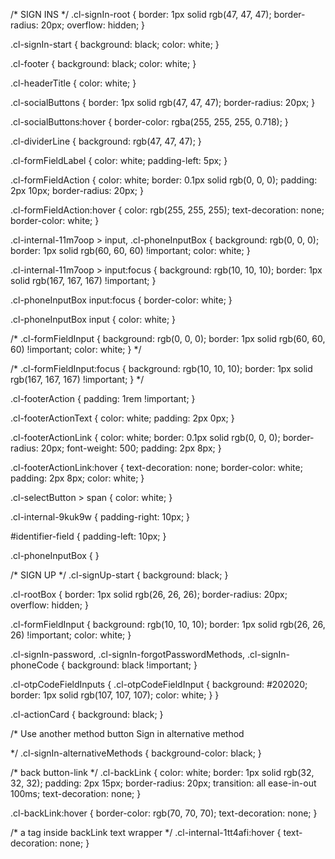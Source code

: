 
/* SIGN INS */
.cl-signIn-root {
	border: 1px solid rgb(47, 47, 47);
	border-radius: 20px;
	overflow: hidden;
}

.cl-signIn-start {
	background: black;
	color: white;
}

.cl-footer {
	background: black;
	color: white;
}

.cl-headerTitle {
	color: white;
}

.cl-socialButtons {
	border: 1px solid rgb(47, 47, 47);
	border-radius: 20px;
}

.cl-socialButtons:hover {
	border-color: rgba(255, 255, 255, 0.718);
}

.cl-dividerLine {
	background: rgb(47, 47, 47);
}

.cl-formFieldLabel {
	color: white;
	padding-left: 5px;
}

.cl-formFieldAction {
	color: white;
	border: 0.1px solid rgb(0, 0, 0);
	padding: 2px 10px;
	border-radius: 20px;
}

.cl-formFieldAction:hover {
	color: rgb(255, 255, 255);
	text-decoration: none;
	border-color: white;
}

.cl-internal-11m7oop > input,
.cl-phoneInputBox {
	background: rgb(0, 0, 0);
	border: 1px solid rgb(60, 60, 60) !important;
	color: white;
}

.cl-internal-11m7oop > input:focus {
	background: rgb(10, 10, 10);
	border: 1px solid rgb(167, 167, 167) !important;
}

.cl-phoneInputBox input:focus {
	border-color: white;
}

.cl-phoneInputBox input {
	color: white;
}

/* .cl-formFieldInput {
	background: rgb(0, 0, 0);
	border: 1px solid rgb(60, 60, 60) !important;
	color: white;
} */

/* .cl-formFieldInput:focus {
	background: rgb(10, 10, 10);
	border: 1px solid rgb(167, 167, 167) !important;
} */

.cl-footerAction {
	padding: 1rem !important;
}

.cl-footerActionText {
	color: white;
	padding: 2px 0px;
}

.cl-footerActionLink {
	color: white;
	border: 0.1px solid rgb(0, 0, 0);
	border-radius: 20px;
	font-weight: 500;
	padding: 2px 8px;
}

.cl-footerActionLink:hover {
	text-decoration: none;
	border-color: white;
	padding: 2px 8px;
	color: white;
}

.cl-selectButton > span {
	color: white;
}

.cl-internal-9kuk9w {
	padding-right: 10px;
}

#identifier-field {
	padding-left: 10px;
}

.cl-phoneInputBox {
}

/* SIGN UP */
.cl-signUp-start {
	background: black;
}

.cl-rootBox {
	border: 1px solid rgb(26, 26, 26);
	border-radius: 20px;
	overflow: hidden;
}

.cl-formFieldInput {
	background: rgb(10, 10, 10);
	border: 1px solid rgb(26, 26, 26) !important;
	color: white;
}

.cl-signIn-password,
.cl-signIn-forgotPasswordMethods,
.cl-signIn-phoneCode {
	background: black !important;
}

.cl-otpCodeFieldInputs {
	.cl-otpCodeFieldInput {
		background: #202020;
		border: 1px solid rgb(107, 107, 107);
		color: white;
	}
}

.cl-actionCard {
	background: black;
}

/* 
	Use another method button
	Sign in alternative method  

*/
.cl-signIn-alternativeMethods {
	background-color: black;
}

/* back button-link */
.cl-backLink {
	color: white;
	border: 1px solid rgb(32, 32, 32);
	padding: 2px 15px;
	border-radius: 20px;
	transition: all ease-in-out 100ms;
	text-decoration: none;
}

.cl-backLink:hover {
	border-color: rgb(70, 70, 70);
	text-decoration: none;
}

/* a tag inside backLink text wrapper */
.cl-internal-1tt4afi:hover {
	text-decoration: none;
}